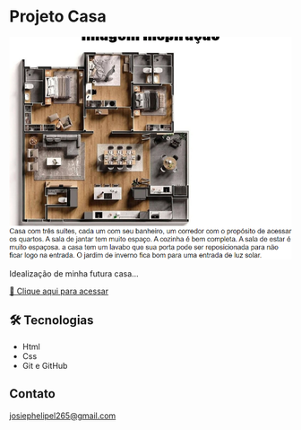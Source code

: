 # Projeto Casa

![preview](./github/preview.png)

Idealização de minha futura casa...

[🔗 Clique aqui para acessar](https://jotshh.github.io/projeto-casa/)

## 🛠️ Tecnologias

- Html
- Css
- Git e GitHub

## Contato

josiephelipel265@gmail.com

